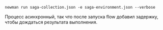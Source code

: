 ```shell
newman run saga-collection.json -e saga-environment.json --verbose
```

Процесс асинхронный, так что после запуска flow добавил задержку, чтобы дождаться результата выполнения.

